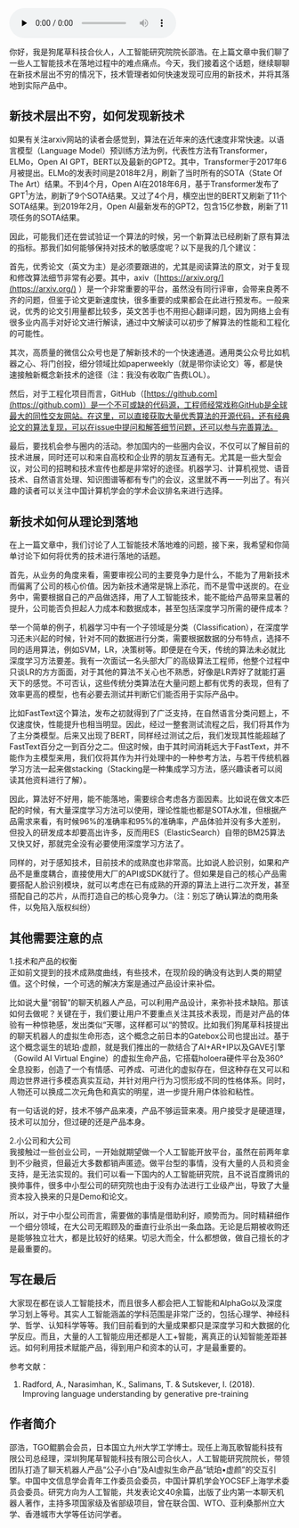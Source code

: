 <audio id="audio" title="第206讲 | 邵浩：人工智能新技术如何快速发现及落地（下）" controls="" preload="none"><source id="mp3" src="https://static001.geekbang.org/resource/audio/a3/e5/a304fefe3206fb6a86057efd7d5cf4e5.mp3"></audio>

你好，我是狗尾草科技合伙人，人工智能研究院院长邵浩。在上篇文章中我们聊了一些人工智能技术在落地过程中的难点痛点。今天，我们接着这个话题，继续聊聊在新技术层出不穷的情况下，技术管理者如何快速发现可应用的新技术，并将其落地到实际产品中。

## 新技术层出不穷，如何发现新技术

如果有关注arxiv网站的读者会感觉到，算法在近年来的迭代速度非常快速。以语言模型（Language Model）预训练方法为例，代表性方法有Transformer，ELMo，Open AI GPT，BERT以及最新的GPT2。其中，Transformer于2017年6月被提出。ELMo的发表时间是2018年2月，刷新了当时所有的SOTA（State Of The Art）结果。不到4个月，Open AI在2018年6月，基于Transformer发布了GPT<sup>1</sup>方法，刷新了9个SOTA结果。又过了4个月，横空出世的BERT又刷新了11个SOTA结果。到2019年2月，Open AI最新发布的GPT2，包含15亿参数，刷新了11项任务的SOTA结果。

因此，可能我们还在尝试验证一个算法的时候，另一个新算法已经刷新了原有算法的指标。那我们如何能够保持对技术的敏感度呢？以下是我的几个建议：

首先，优秀论文（英文为主）是必须要跟进的，尤其是阅读算法的原文，对于复现和修改算法细节非常有必要。其中，axiv（[https://arxiv.org/](https://arxiv.org/) ）是一个非常重要的平台，虽然没有同行评审，会带来良莠不齐的问题，但鉴于论文更新速度快，很多重要的成果都会在此进行预发布。一般来说，优秀的论文引用量都比较多，英文苦手也不用担心翻译问题，因为网络上会有很多业内高手对好论文进行解读，通过中文解读可以初步了解算法的性能和工程化的可能性。

其次，高质量的微信公众号也是了解新技术的一个快速通道。通用类公众号比如机器之心、将门创投，细分领域比如paperweekly（就是带你读论文）等，都是快速接触新概念新技术的途径（注：我没有收取广告费LOL）。

然后，对于工程化项目而言，GitHub（[https://github.com](https://github.com)）是一个不可或缺的代码源，工程师经常戏称GitHub是全球最大的同性交友网站。在这里，可以直接获取大量优秀算法的开源代码，还有经典论文的算法复现，可以在issue中提问和解答细节问题，还可以参与完善算法。

最后，要找机会参与圈内的活动。参加国内的一些圈内会议，不仅可以了解目前的技术进展，同时还可以和来自高校和企业界的朋友互通有无。尤其是一些大型会议，对公司的招聘和技术宣传也都是非常好的途径。机器学习、计算机视觉、语音技术、自然语言处理、知识图谱等都有专门的会议，这里就不再一一列出了。有兴趣的读者可以关注中国计算机学会的学术会议排名来进行选择。

## 新技术如何从理论到落地

在上一篇文章中，我们讨论了人工智能技术落地难的问题，接下来，我希望和你简单讨论下如何将优秀的技术进行落地的话题。

首先，从业务的角度来看，需要审视公司的主要竞争力是什么，不能为了用新技术而偏离了公司的核心价值。因为新技术通常是锦上添花，而不是雪中送炭的。在业务中，需要根据自己的产品做选择，用了人工智能技术，能不能给产品带来显著的提升，公司能否负担起人力成本和数据成本，甚至包括深度学习所需的硬件成本？

举一个简单的例子，机器学习中有一个子领域是分类（Classification），在深度学习还未兴起的时候，针对不同的数据进行分类，需要根据数据的分布特点，选择不同的适用算法，例如SVM，LR，决策树等。即便是在今天，传统的算法未必就比深度学习方法要差。我有一次面试一名头部大厂的高级算法工程师，他整个过程中只谈LR的方方面面，对于其他的算法不关心也不熟悉，好像是LR弄好了就能打遍天下的感觉。不可否认，这些传统分类算法在大量问题上都有优秀的表现，但有了效率更高的模型，也有必要去测试并判断它们能否用于实际产品中。

比如FastText这个算法，发布之初就得到了广泛支持，在自然语言分类问题上，不仅速度快，性能提升也相当明显。因此，经过一整套测试流程之后，我们将其作为了主分类模型。后来又出现了BERT，同样经过测试之后，我们发现其性能超越了FastText百分之一到百分之二。但这时候，由于其时间消耗远大于FastText，并不能作为主模型来用，我们仅将其作为并行处理中的一种参考方法，与若干传统机器学习方法一起来做stacking（Stacking是一种集成学习方法，感兴趣读者可以阅读其他资料进行了解）。

因此，算法好不好用，能不能落地，需要综合考虑各方面因素。比如说在做文本匹配的时候，有大量深度学习方法可以使用，理论性能也都是SOTA水准，但根据产品需求来看，有时候96%的准确率和95%的准确率，产品体验并没有多大差别，但投入的研发成本却要高出许多，反而用ES（ElasticSearch）自带的BM25算法又快又好，那就完全没有必要使用深度学习方法了。

同样的，对于感知技术，目前技术的成熟度也非常高。比如说人脸识别，如果和产品不是重度耦合，直接使用大厂的API或SDK就行了。但如果是自己的核心产品需要搭配人脸识别模块，就可以考虑在已有成熟的开源的算法上进行二次开发，甚至搭配自己的芯片，从而打造自己的核心竞争力。（注：别忘了确认算法的商用条件，以免陷入版权纠纷）

## 其他需要注意的点

1.技术和产品的权衡<br>
正如前文提到的技术成熟度曲线，有些技术，在现阶段的确没有达到人类的期望值。这个时候，一个可选的解决方案是通过产品设计来补偿。

比如说大量“弱智”的聊天机器人产品，可以利用产品设计，来弥补技术缺陷。那该如何去做呢？关键在于，我们要让用户不要重点关注其技术表现，而是对产品的体验有一种惊艳感，发出类似“天哪，这样都可以“的赞叹。比如我们狗尾草科技提出的聊天机器人的虚拟生命形态，这个概念之前日本的Gatebox公司也提出过。基于这个概念诞生的琥珀·虚颜，就是我们推出的一款结合了AI+AR+IP以及GAVE引擎（Gowild AI Virtual Engine）的虚拟生命产品，它搭载holoera硬件平台及360°全息投影，创造了一个有情感、可养成、可进化的虚拟存在，但这种存在又可以和周边世界进行多模态真实互动，并针对用户行为习惯形成不同的性格体系。同时，人物还可以换成二次元角色和真实的明星，进一步提升用户体验和粘性。

有一句话说的好，技术不够产品来凑，产品不够运营来凑。用户接受才是硬道理，技术可以加分，但过硬的还是产品本身。

2.小公司和大公司<br>
我接触过一些创业公司，一开始就期望做一个人工智能开放平台，虽然在前两年拿到不少融资，但最近大多数都销声匿迹。做平台型的事情，没有大量的人员和资金支持，是无法实现的。我们可以看一下国内的人工智能研究院，且不说百度腾讯的换帅事件，很多中小型公司的研究院也由于没有办法进行工业级产出，导致了大量资本投入换来的只是Demo和论文。

所以，对于中小型公司而言，需要做的事情是借助利好，顺势而为。同时精耕细作一个细分领域，在大公司无暇顾及的垂直行业杀出一条血路。无论是后期被收购还是能够独立壮大，都是比较好的结果。切忌大而全，什么都想做，做自己擅长的才是最重要的。

## 写在最后

大家现在都在谈人工智能技术，而且很多人都会把人工智能和AlphaGo以及深度学习划上等号。其实人工智能涵盖的学科范围是非常广泛的，包括心理学、神经科学、哲学、认知科学等等。我们目前看到的大量成果都只是深度学习和大数据的化学反应。而且，大量的人工智能应用还都是人工+智能，离真正的认知智能差距甚远。如何利用技术赋能产品，得到用户和资本的认可，才是最重要的。

参考文献：

1. Radford, A., Narasimhan, K., Salimans, T. &amp; Sutskever, I. (2018). Improving language understanding by generative pre-training

## 作者简介

邵浩，TGO鲲鹏会会员，日本国立九州大学工学博士。现任上海瓦歌智能科技有限公司总经理，深圳狗尾草智能科技有限公司合伙人，人工智能研究院院长，带领团队打造了聊天机器人产品“公子小白”及AI虚拟生命产品“琥珀•虚颜”的交互引擎。中国中文信息学会青年工作委员会委员，中国计算机学会YOCSEF上海学术委员会委员。研究方向为人工智能，共发表论文40余篇，出版了业内第一本聊天机器人著作，主持多项国家级及省部级项目，曾在联合国、WTO、亚利桑那州立大学、香港城市大学等任访问学者。


